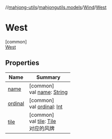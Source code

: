 //[mahjong-utils](../../../../index.md)/[mahjongutils.models](../../index.md)/[Wind](../index.md)/[West](index.md)

# West

[common]\
[West](index.md)

## Properties

| Name | Summary |
|---|---|
| [name](../-north/index.md#-372974862%2FProperties%2F1581026887) | [common]<br>val [name](../-north/index.md#-372974862%2FProperties%2F1581026887): [String](https://kotlinlang.org/api/latest/jvm/stdlib/kotlin/-string/index.html) |
| [ordinal](../-north/index.md#-739389684%2FProperties%2F1581026887) | [common]<br>val [ordinal](../-north/index.md#-739389684%2FProperties%2F1581026887): [Int](https://kotlinlang.org/api/latest/jvm/stdlib/kotlin/-int/index.html) |
| [tile](../tile.md) | [common]<br>val [tile](../tile.md): [Tile](../../-tile/index.md)<br>对应的风牌 |
